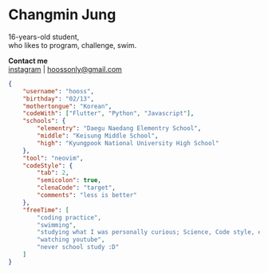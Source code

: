 # Changmin Jung
16-years-old student,<br>
who likes to program, challenge, swim.

**Contact me**<br>
[instagram](https://instagram.com/hooss_only) | hoossonly@gmail.com

```json
{
    "username": "hooss",
    "birthday": "02/13",
    "mothertongue": "Korean",
    "codeWith": ["Flutter", "Python", "Javascript"],
    "schools": {
        "elementry": "Daegu Naedang Elementry School",
        "middle": "Keisung Middle School",
        "high": "Kyungpook National University High School"
    },
    "tool": "neovim",
    "codeStyle": {
        "tab": 2,
        "semicolon": true,
        "clenaCode": "target",
        "comments": "less is better"
    },
    "freeTime": [
        "coding practice",
        "swimming",
        "studying what I was personally curious; Science, Code style, etc."
        "watching youtube",
        "never school study :D"
    ]
}
```

